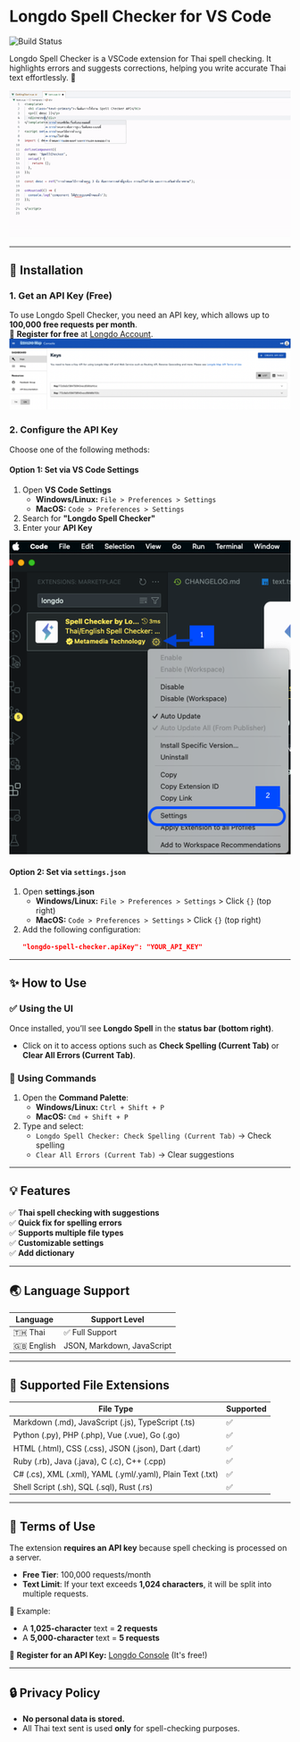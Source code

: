 # Longdo Spell Checker for VS Code 

![Build Status](https://github.com/MetamediaTechnology/vscode-longdo-spell-checker/actions/workflows/node.js.yml/badge.svg)

Longdo Spell Checker is a VSCode extension for Thai spell checking. It highlights errors and suggests corrections, helping you write accurate Thai text effortlessly. 🚀

![Longdo Spell Checker](https://raw.githubusercontent.com/MetamediaTechnology/vscode-longdo-spell-checker/refs/heads/main/docs/preview.gif)

---  

## 🔧 Installation  

### 1. Get an API Key (Free)  
To use Longdo Spell Checker, you need an API key, which allows up to **100,000 free requests per month**.  
🔗 **Register for free** at [Longdo Account](https://map.longdo.com/console/).  
![LongdoConsole](https://raw.githubusercontent.com/MetamediaTechnology/vscode-longdo-spell-checker/refs/heads/main/docs/setup_3.png)

### 2. Configure the API Key  
Choose one of the following methods:  

#### **Option 1: Set via VS Code Settings**  
1. Open **VS Code Settings**  
   - **Windows/Linux:** `File > Preferences > Settings`  
   - **MacOS:** `Code > Preferences > Settings`  
2. Search for **"Longdo Spell Checker"**  
3. Enter your **API Key**  

![Settings](https://raw.githubusercontent.com/MetamediaTechnology/vscode-longdo-spell-checker/refs/heads/main/docs/setup_1.png)  

#### **Option 2: Set via `settings.json`**  
1. Open **settings.json**  
   - **Windows/Linux:** `File > Preferences > Settings` > Click `{}` (top right)  
   - **MacOS:** `Code > Preferences > Settings` > Click `{}` (top right)  
2. Add the following configuration:  
   ```json
   "longdo-spell-checker.apiKey": "YOUR_API_KEY"
   ```  

---  

## ✨ How to Use  

### ✅ **Using the UI**  
Once installed, you’ll see **Longdo Spell** in the **status bar (bottom right)**.  
- Click on it to access options such as **Check Spelling (Current Tab)** or **Clear All Errors (Current Tab)**.  

### 🎯 **Using Commands**  
1. Open the **Command Palette**:  
   - **Windows/Linux:** `Ctrl + Shift + P`  
   - **MacOS:** `Cmd + Shift + P`  
2. Type and select:  
   - `Longdo Spell Checker: Check Spelling (Current Tab)` → Check spelling  
   - `Clear All Errors (Current Tab)` → Clear suggestions  

---

## 💡 Features  

✅ **Thai spell checking with suggestions**  
✅ **Quick fix for spelling errors**  
✅ **Supports multiple file types**  
✅ **Customizable settings**  
✅ **Add dictionary**

---

## 🌏 Language Support  

| Language | Support Level                |
|----------|------------------------------|
| 🇹🇭 Thai  | ✅ Full Support              |
| 🇬🇧 English | JSON, Markdown, JavaScript |

---

## 📂 Supported File Extensions  

| File Type  | Supported |
|------------|-----------|
| Markdown (.md), JavaScript (.js), TypeScript (.ts) | ✅ |
| Python (.py), PHP (.php), Vue (.vue), Go (.go) | ✅ |
| HTML (.html), CSS (.css), JSON (.json), Dart (.dart) | ✅ |
| Ruby (.rb), Java (.java), C (.c), C++ (.cpp) | ✅ |
| C# (.cs), XML (.xml), YAML (.yml/.yaml), Plain Text (.txt) | ✅ |
| Shell Script (.sh), SQL (.sql), Rust (.rs) | ✅ |

---

## 📜 Terms of Use  

The extension **requires an API key** because spell checking is processed on a server.  
- **Free Tier**: 100,000 requests/month  
- **Text Limit**: If your text exceeds **1,024 characters**, it will be split into multiple requests.  

📌 Example:  
- A **1,025-character** text = **2 requests**  
- A **5,000-character** text = **5 requests**  

🔗 **Register for an API Key:** [Longdo Console](https://map.longdo.com/console/) (It's free!)  

---

## 🔒 Privacy Policy  

- **No personal data is stored.**  
- All Thai text sent is used **only** for spell-checking purposes.  
